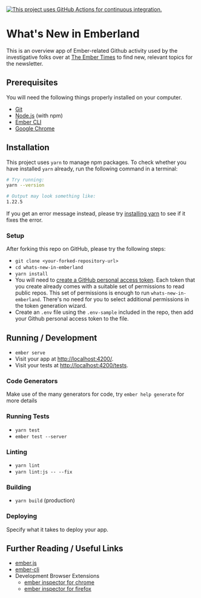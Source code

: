 [![This project uses GitHub Actions for continuous integration.](https://github.com/ember-learn/whats-new-in-emberland/workflows/CI/badge.svg)](https://github.com/ember-learn/whats-new-in-emberland/actions?query=workflow%3ACI)

# What's New in Emberland

This is an overview app of Ember-related Github activity used by the investigative folks over at [The Ember Times](https://twitter.com/embertimes) to find new, relevant topics for the newsletter.

## Prerequisites

You will need the following things properly installed on your computer.

* [Git](https://git-scm.com/)
* [Node.js](https://nodejs.org/) (with npm)
* [Ember CLI](https://ember-cli.com/)
* [Google Chrome](https://google.com/chrome/)

## Installation

This project uses `yarn` to manage npm packages. To check whether you have installed `yarn` already, run the following command in a terminal:

```bash
# Try running:
yarn --version

# Output may look something like:
1.22.5
```

If you get an error message instead, please try [installing yarn](https://classic.yarnpkg.com/en/docs/install) to see if it fixes the error.

### Setup

After forking this repo on GitHub, please try the following steps:

- `git clone <your-forked-repository-url>`
- `cd whats-new-in-emberland`
- `yarn install`
- You will need to [create a GitHub personal access token](https://github.com/settings/tokens). Each token that you create already comes with a suitable set of permissions to read public repos. This set of permissions is enough to run `whats-new-in-emberland`. There's no need for you to select additional permissions in the token generation wizard.
- Create an `.env` file using the `.env-sample` included in the repo, then add your Github personal access token to the file.

## Running / Development

* `ember serve`
* Visit your app at [http://localhost:4200/](http://localhost:4200/).
* Visit your tests at [http://localhost:4200/tests](http://localhost:4200/tests).

### Code Generators

Make use of the many generators for code, try `ember help generate` for more details

### Running Tests

* `yarn test`
* `ember test --server`

### Linting

* `yarn lint`
* `yarn lint:js -- --fix`

### Building

* `yarn build` (production)

### Deploying

Specify what it takes to deploy your app.

## Further Reading / Useful Links

* [ember.js](https://emberjs.com/)
* [ember-cli](https://ember-cli.com/)
* Development Browser Extensions
  * [ember inspector for chrome](https://chrome.google.com/webstore/detail/ember-inspector/bmdblncegkenkacieihfhpjfppoconhi)
  * [ember inspector for firefox](https://addons.mozilla.org/en-US/firefox/addon/ember-inspector/)
